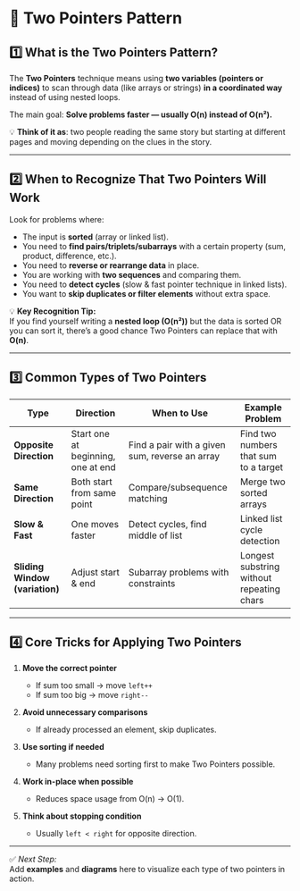 # 📌 Two Pointers Pattern 

## 1️⃣ What is the Two Pointers Pattern?
The **Two Pointers** technique means using **two variables (pointers or indices)** to scan through data (like arrays or strings) **in a coordinated way** instead of using nested loops.

The main goal: **Solve problems faster — usually O(n) instead of O(n²).**

💡 **Think of it as**: two people reading the same story but starting at different pages and moving depending on the clues in the story.

---

## 2️⃣ When to Recognize That Two Pointers Will Work

Look for problems where:
- The input is **sorted** (array or linked list).
- You need to **find pairs/triplets/subarrays** with a certain property (sum, product, difference, etc.).
- You need to **reverse or rearrange data** in place.
- You are working with **two sequences** and comparing them.
- You need to **detect cycles** (slow & fast pointer technique in linked lists).
- You want to **skip duplicates or filter elements** without extra space.

💡 **Key Recognition Tip:**  
If you find yourself writing a **nested loop (O(n²))** but the data is sorted OR you can sort it, there’s a good chance Two Pointers can replace that with **O(n)**.

---

## 3️⃣ Common Types of Two Pointers

| Type | Direction | When to Use | Example Problem |
|------|-----------|-------------|-----------------|
| **Opposite Direction** | Start one at beginning, one at end | Find a pair with a given sum, reverse an array | Find two numbers that sum to a target |
| **Same Direction** | Both start from same point | Compare/subsequence matching | Merge two sorted arrays |
| **Slow & Fast** | One moves faster | Detect cycles, find middle of list | Linked list cycle detection |
| **Sliding Window (variation)** | Adjust start & end | Subarray problems with constraints | Longest substring without repeating chars |

---

## 4️⃣ Core Tricks for Applying Two Pointers

1. **Move the correct pointer**  
   - If sum too small → move `left++`  
   - If sum too big → move `right--`

2. **Avoid unnecessary comparisons**  
   - If already processed an element, skip duplicates.

3. **Use sorting if needed**  
   - Many problems need sorting first to make Two Pointers possible.

4. **Work in-place when possible**  
   - Reduces space usage from O(n) → O(1).

5. **Think about stopping condition**  
   - Usually `left < right` for opposite direction.

---

✅ *Next Step:*  
Add **examples** and **diagrams** here to visualize each type of two pointers in action.
